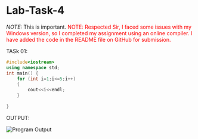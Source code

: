 # Lab-Task-4
*NOTE:* This is important.
<span style="color:red">NOTE: Respected Sir,
I faced some issues with my Windows version, so I completed my assignment using an online compiler.
I have added the code in the README file on GitHub for submission.</span>

TASk 01:
```cpp
#include<iostream>
using namespace std;
int main() {
    for (int i=1;i<=5;i++)
    {
        cout<<i<<endl;
    }
    
}
```
OUTPUT:

![Program
Output](https://github.com/user-attachments/assets/a63a9a98-d7c0-4fb8-a73d-334684eda4c2)

